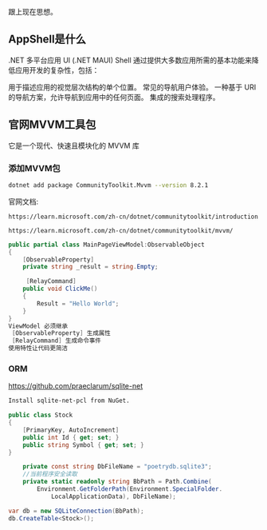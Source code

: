 跟上现在思想。
## AppShell是什么
.NET 多平台应用 UI (.NET MAUI) Shell 通过提供大多数应用所需的基本功能来降低应用开发的复杂性，包括：

用于描述应用的视觉层次结构的单个位置。
常见的导航用户体验。
一种基于 URI 的导航方案，允许导航到应用中的任何页面。
集成的搜索处理程序。

## 官网MVVM工具包
它是一个现代、快速且模块化的 MVVM 库

### 添加MVVM包
``` sh
dotnet add package CommunityToolkit.Mvvm --version 8.2.1
```
官网文档:
```
https://learn.microsoft.com/zh-cn/dotnet/communitytoolkit/introduction

https://learn.microsoft.com/zh-cn/dotnet/communitytoolkit/mvvm/
```
``` C#
public partial class MainPageViewModel:ObservableObject
{
    [ObservableProperty]
    private string _result = string.Empty;

     [RelayCommand]
    public void ClickMe()
    {
        Result = "Hello World";
    }
}
ViewModel 必须继承 
 [ObservableProperty] 生成属性
 [RelayCommand] 生成命令事件
使用特性让代码更简洁
```

### ORM
https://github.com/praeclarum/sqlite-net
``` sh
Install sqlite-net-pcl from NuGet.
```
``` C#
public class Stock
{
	[PrimaryKey, AutoIncrement]
	public int Id { get; set; }
	public string Symbol { get; set; }
}

    private const string DbFileName = "poetrydb.sqlite3";
    //当前程序安全读取
    private static readonly string BbPath = Path.Combine(
        Environment.GetFolderPath(Environment.SpecialFolder.
            LocalApplicationData), DbFileName);

var db = new SQLiteConnection(BbPath);
db.CreateTable<Stock>();
```

